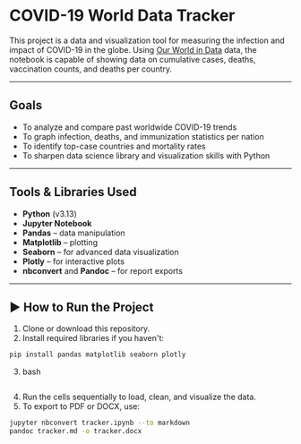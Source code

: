 # COVID-19 World Data Tracker

This project is a data and visualization tool for measuring the infection and impact of COVID-19 in the globe. Using [Our World in Data](https://ourworldindata.org/coronavirus) data, the notebook is capable of showing data on cumulative cases, deaths, vaccination counts, and deaths per country. 

---

## Goals

- To analyze and compare past worldwide COVID-19 trends
- To graph infection, deaths, and immunization statistics per nation
- To identify top-case countries and mortality rates
- To sharpen data science library and visualization skills with Python

---

## Tools & Libraries Used

- **Python** (v3.13)
- **Jupyter Notebook**
- **Pandas** – data manipulation
- **Matplotlib** – plotting
- **Seaborn** – for advanced data visualization
- **Plotly** – for interactive plots
- **nbconvert** and **Pandoc** – for report exports

---

## ▶️ How to Run the Project

1. Clone or download this repository.
2. Install required libraries if you haven't:

```bash
pip install pandas matplotlib seaborn plotly
```
3. bash
```jupyter notebook tracker.ipynb
```
4. Run the cells sequentially to load, clean, and visualize the data.
5. To export to PDF or DOCX, use:
```bash
jupyter nbconvert tracker.ipynb --to markdown
pandoc tracker.md -o tracker.docx
```
